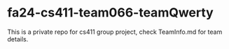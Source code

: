 # fa24-cs411-team066-teamQwerty
This is a private repo for cs411 group project, check TeamInfo.md for team details.
